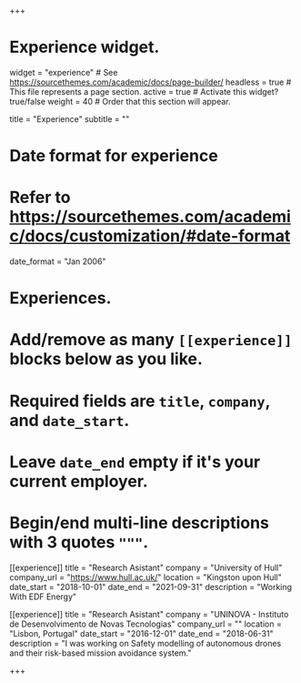 +++
# Experience widget.
widget = "experience"  # See https://sourcethemes.com/academic/docs/page-builder/
headless = true  # This file represents a page section.
active = true  # Activate this widget? true/false
weight = 40  # Order that this section will appear.

title = "Experience"
subtitle = ""

# Date format for experience
#   Refer to https://sourcethemes.com/academic/docs/customization/#date-format
date_format = "Jan 2006"

# Experiences.
#   Add/remove as many `[[experience]]` blocks below as you like.
#   Required fields are `title`, `company`, and `date_start`.
#   Leave `date_end` empty if it's your current employer.
#   Begin/end multi-line descriptions with 3 quotes `"""`.
[[experience]]
  title = "Research Asistant"
  company = "University of Hull"
  company_url = "https://www.hull.ac.uk/"
  location = "Kingston upon Hull"
  date_start = "2018-10-01"
  date_end = "2021-09-31"
  description = "Working With EDF Energy"

[[experience]]
  title = "Research Asistant"
  company = "UNINOVA - Instituto de Desenvolvimento de Novas Tecnologias"
  company_url = ""
  location = "Lisbon, Portugal"
  date_start = "2016-12-01"
  date_end = "2018-06-31"
  description = "I was working on Safety modelling of autonomous drones and their risk-based mission avoidance system."

+++
